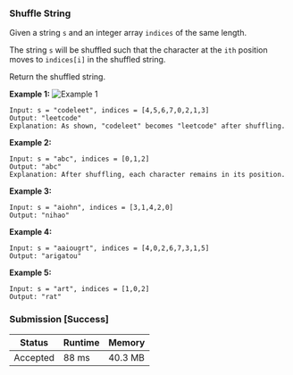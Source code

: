 ### Shuffle String

Given a string `s` and an integer array `indices` of the same length.

The string `s` will be shuffled such that the character at the `ith` position moves to `indices[i]` in the shuffled string.

Return the shuffled string.

**Example 1:**
![Example 1](https://assets.leetcode.com/uploads/2020/07/09/q1.jpg)
```
Input: s = "codeleet", indices = [4,5,6,7,0,2,1,3]
Output: "leetcode"
Explanation: As shown, "codeleet" becomes "leetcode" after shuffling.
```

**Example 2:**
```
Input: s = "abc", indices = [0,1,2]
Output: "abc"
Explanation: After shuffling, each character remains in its position.
```

**Example 3:**
```
Input: s = "aiohn", indices = [3,1,4,2,0]
Output: "nihao"
```

**Example 4:**
```
Input: s = "aaiougrt", indices = [4,0,2,6,7,3,1,5]
Output: "arigatou"
```

**Example 5:**
```
Input: s = "art", indices = [1,0,2]
Output: "rat"
```

### Submission [Success]

| Status | Runtime | Memory |
|---|---|---|
| Accepted | 88 ms | 40.3 MB |